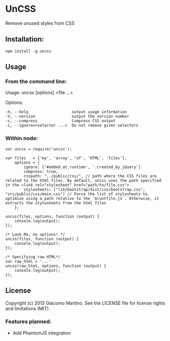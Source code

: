 # UnCSS #

Remove unused styles from CSS

## Installation: ##

    npm install -g uncss

Usage
-----

### From the command line: ###

  Usage: uncss [options] <file ...>

  Options:

    -h, --help                   output usage information
    -V, --version                output the version number
    -c, --compress               Compress CSS output
    -i, --ignore=<selector ...>  Do not remove given selectors


### Within node: ###

    var uncss = require('uncss');

    var files   = ['my', 'array', 'of', 'HTML', 'files'],
        options = {
            ignore: ['#added_at_runtime', '.created_by_jQuery']
            compress: true,
            csspath: "../public/css/", // path where the CSS files are related to the html files. By default, uncss uses the path specified in the <link rel="stylesheet" href="path/to/file.css">
            stylesheets: ["lib/bootstrap/dist/css/bootstrap.css", "src/public/css/main.css"] // Force the list of stylesheets to optimize using a path relative to the `Gruntfile.js`. Otherwise, it extracts the stylesheets from the html files
        };

    uncss(files, options, function (output) {
        console.log(output);
    });

    /* Look Ma, no options! */
    uncss(files, function (output) {
        console.log(output);
    });

    /* Specifying raw HTML*/
    var raw_html = '...'
    uncss(raw_html, options, function (output) {
        console.log(output);
    });

## License ##
Copyright (c) 2013 Giacomo Martino. See the LICENSE file for license rights and limitations (MIT).

### Features planned: ###
- Add PhantomJS integration
